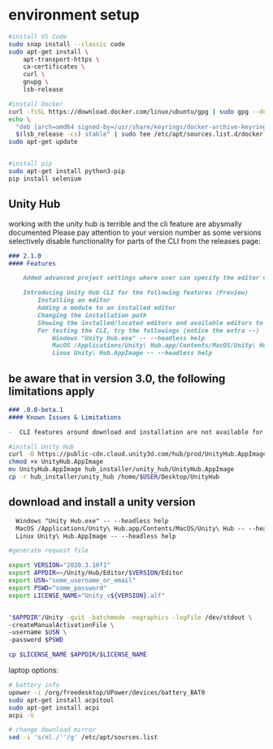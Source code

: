 
# environment setup

```bash
#install VS Code
sudo snap install --classic code
sudo apt-get install \
    apt-transport-https \
    ca-certificates \
    curl \
    gnupg \
    lsb-release

#install Docker
curl -fsSL https://download.docker.com/linux/ubuntu/gpg | sudo gpg --dearmor -o /usr/share/keyrings/docker-archive-keyring.gpg
echo \
  "deb [arch=amd64 signed-by=/usr/share/keyrings/docker-archive-keyring.gpg] https://download.docker.com/linux/ubuntu \
  $(lsb_release -cs) stable" | sudo tee /etc/apt/sources.list.d/docker.list > /dev/null
sudo apt-get update


#install pip
sudo apt-get install python3-pip
pip install selenium
```

## Unity Hub

working with the unity hub is terrible and the cli feature are abysmally documented
Please pay attention to your version number as some versions selectively disable functionality for parts of the CLI
from the releases page:

```md
### 2.1.0
#### Features

    Added advanced project settings where user can specify the editor CLI arguments when launching a project

    Introducing Unity Hub CLI for the following features (Preview)
        Installing an editor
        Adding a module to an installed editor
        Changing the installation path
        Showing the installed/located editors and available editors to be downloaded
        For testing the CLI, try the followings (notice the extra --)
            Windows "Unity Hub.exe" -- --headless help
            MacOS /Applications/Unity\ Hub.app/Contents/MacOS/Unity\ Hub -- --headless help
            Linux Unity\ Hub.AppImage -- --headless help

```

## be aware that in version 3.0, the following limitations apply

```md
### .0.0-beta.1
#### Known Issues & Limitations

-  CLI features around download and installation are not available for now
```

```bash
#install Unity Hub
curl -O https://public-cdn.cloud.unity3d.com/hub/prod/UnityHub.AppImage
chmod +x UnityHub.AppImage
mv UnityHub.AppImage hub_installer/unity_hub/UnityHub.AppImage
cp -r hub_installer/unity_hub /home/$USER/Desktop/UnityHub

```

## download and install a unity version

```md
  Windows "Unity Hub.exe" -- --headless help
  MacOS /Applications/Unity\ Hub.app/Contents/MacOS/Unity\ Hub -- --headless help
  Linux Unity\ Hub.AppImage -- --headless help
```

```bash
#generate request file

export VERSION="2020.3.10f1"
export APPDIR=~/Unity/Hub/Editor/$VERSION/Editor
export USN="some_username_or_email"
export PSWD="some_password"
export LICENSE_NAME="Unity_v${VERSION}.alf"


"$APPDIR"/Unity -quit -batchmode -nographics -logFile /dev/stdout \
-createManualActivationFile \
-username $USN \
-password $PSWD

cp $LICENSE_NAME $APPDIR/$LICENSE_NAME

```

laptop options:

```bash
# battery info
upower -i /org/freedesktop/UPower/devices/battery_BAT0
sudo apt-get install acpitool
sudo apt-get install acpi
acpi -V

# change download mirror
sed -i 's/nl./''/g' /etc/apt/sources.list
```
